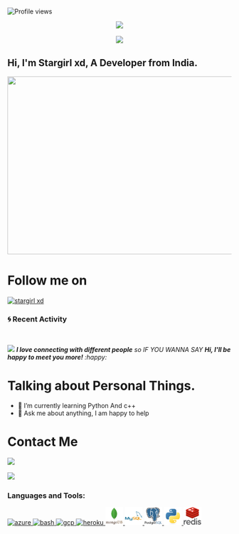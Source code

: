 
 



 <br> ![Profile views](https://komarev.com/ghpvc/?username=Stargirlxd&color=blue&style=flat-square&label=Profile+Views) <p align="center"><a href="https://github.com/Stargirlxd"><img src="https://github-readme-stats.vercel.app/api?username=Stargirlxd&show_icons=true&theme=radical"></a></p> <p align="center"><a href="https://github.com/Stargirlxd"><img src="https://github-readme-stats.vercel.app/api/top-langs/?username=Stargirlxd&theme=radical&layout=compact"></a></p>


## Hi, I'm Stargirl xd, A Developer from India.


<a href="https://t.me/itzstargirl/"><img src="https://i.pinimg.com/originals/e4/26/70/e426702edf874b181aced1e2fa5c6cde.gif" width="600px" height="400px" /></a> 

# Follow me on


<p align="left">
    <a href="https://t.me/itzstargirl" target="blank"><img align="center" src="https://www.pinclipart.com/picdir/middle/374-3744565_telegram-logo-clipart.png" alt="stargirl xd" height="40" width="40" /></a> &nbsp;&nbsp
        
    

</p>

### 🌀 Recent Activity

<!--START_SECTION:activity-->

<!--END_SECTION:activity-->

<br>

<img src="https://media.giphy.com/media/LnQjpWaON8nhr21vNW/giphy.gif" width="40"> <em><b>I love connecting with different people</b> so IF YOU WANNA SAY <b>Hi, I'll be happy to meet you more!</b> :happy:</em>

# Talking about Personal Things.

    
- 🌱 I’m currently learning Python And c++
- 💬 Ask me about anything, I am happy to help
 
</p>


# Contact Me

<a href="https://mail.google.com/mail/?view=cm&fs=1&tf=1&to=stargirl.xd07@gmail.com"><img src="https://img.shields.io/badge/gmail-2CA5E0?style=for-the-badge&logo=gmail&logoColor=white" /></a>

<a href="https://t.me/itzstargirl"><img src="https://img.shields.io/badge/Telegram-2CA5E0?style=for-the-badge&logo=telegram&logoColor=white" /></a>

<h3 align="left">Languages and Tools:</h3>
<p align="left">
    <a href="https://azure.microsoft.com/en-in/" target="_blank"> <img src="https://www.vectorlogo.zone/logos/microsoft_azure/microsoft_azure-icon.svg" alt="azure" width="40" height="40" /> </a>
    <a href="https://www.gnu.org/software/bash/" target="_blank"> <img src="https://www.vectorlogo.zone/logos/gnu_bash/gnu_bash-icon.svg" alt="bash" width="40" height="40" /> </a>
    <a href="https://cloud.google.com" target="_blank"> <img src="https://www.vectorlogo.zone/logos/google_cloud/google_cloud-icon.svg" alt="gcp" width="40" height="40" /> </a>
    <a href="https://heroku.com" target="_blank"> <img src="https://www.vectorlogo.zone/logos/heroku/heroku-icon.svg" alt="heroku" width="40" height="40" /> </a>
    <a href="https://www.mongodb.com/" target="_blank"> <img src="https://raw.githubusercontent.com/devicons/devicon/master/icons/mongodb/mongodb-original-wordmark.svg" alt="mongodb" width="40" height="40" /> </a>
    <a href="https://www.mysql.com/" target="_blank"> <img src="https://raw.githubusercontent.com/devicons/devicon/master/icons/mysql/mysql-original-wordmark.svg" alt="mysql" width="40" height="40" /> </a>
    <a href="https://www.postgresql.org" target="_blank"> <img src="https://raw.githubusercontent.com/devicons/devicon/master/icons/postgresql/postgresql-original-wordmark.svg" alt="postgresql" width="40" height="40" /> </a>
    <a href="https://www.python.org" target="_blank"> <img src="https://raw.githubusercontent.com/devicons/devicon/master/icons/python/python-original.svg" alt="python" width="40" height="40" /> </a>
    <a href="https://redis.io" target="_blank"> <img src="https://raw.githubusercontent.com/devicons/devicon/master/icons/redis/redis-original-wordmark.svg" alt="redis" width="40" height="40" /> </a>





                                                                 
